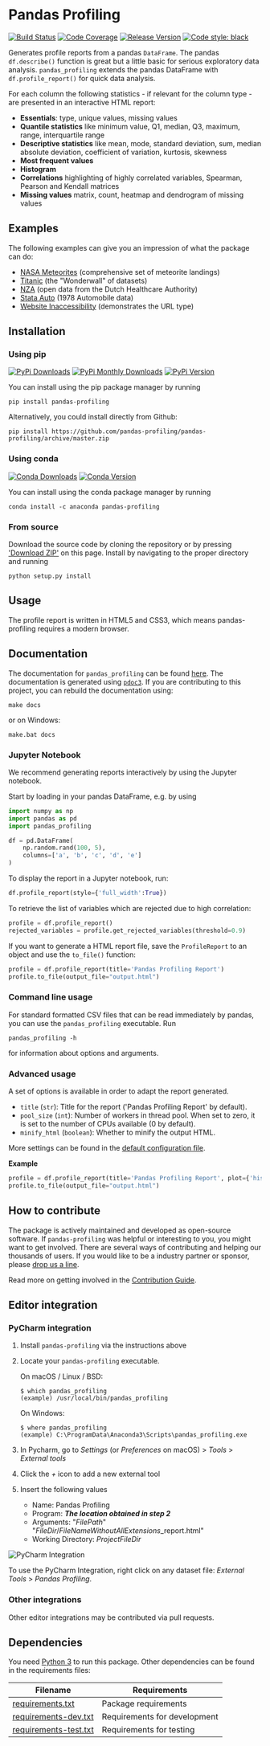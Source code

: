 # Pandas Profiling
[![Build Status](https://travis-ci.com/pandas-profiling/pandas-profiling.svg?branch=master)](https://travis-ci.com/pandas-profiling/pandas-profiling)
[![Code Coverage](https://codecov.io/gh/pandas-profiling/pandas-profiling/branch/master/graph/badge.svg?token=gMptB4YUnF)](https://codecov.io/gh/pandas-profiling/pandas-profiling)
[![Release Version](https://img.shields.io/github/release/pandas-profiling/pandas-profiling.svg)](https://github.com/pandas-profiling/pandas-profiling/releases)
[![Code style: black](https://img.shields.io/badge/code%20style-black-000000.svg)](https://github.com/python/black)

Generates profile reports from a pandas `DataFrame`. 
The pandas `df.describe()` function is great but a little basic for serious exploratory data analysis. 
`pandas_profiling` extends the pandas DataFrame with `df.profile_report()` for quick data analysis.

For each column the following statistics - if relevant for the column type - are presented in an interactive HTML report:

* **Essentials**: type, unique values, missing values
* **Quantile statistics** like minimum value, Q1, median, Q3, maximum, range, interquartile range
* **Descriptive statistics** like mean, mode, standard deviation, sum, median absolute deviation, coefficient of variation, kurtosis, skewness
* **Most frequent values**
* **Histogram**
* **Correlations** highlighting of highly correlated variables, Spearman, Pearson and Kendall matrices
* **Missing values** matrix, count, heatmap and dendrogram of missing values

## Examples

The following examples can give you an impression of what the package can do:

* [NASA Meteorites](http://pandas-profiling.github.io/pandas-profiling/examples/meteorites/meteorites_report.html) (comprehensive set of meteorite landings)
* [Titanic](http://pandas-profiling.github.io/pandas-profiling/examples/titanic/titanic_report.html) (the "Wonderwall" of datasets)
* [NZA](http://pandas-profiling.github.io/pandas-profiling/examples/nza/nza_report.html) (open data from the Dutch Healthcare Authority)
* [Stata Auto](http://pandas-profiling.github.io/pandas-profiling/examples/stata_auto/stata_auto_report.html) (1978 Automobile data)
* [Website Inaccessibility](http://pandas-profiling.github.io/pandas-profiling/examples/website_inaccessibility/website_inaccessibility_report.html) (demonstrates the URL type)

## Installation

### Using pip

[![PyPi Downloads](https://pepy.tech/badge/pandas-profiling)](https://pepy.tech/project/pandas-profiling)
[![PyPi Monthly Downloads](https://pepy.tech/badge/pandas-profiling/month)](https://pepy.tech/project/pandas-profiling/month)
[![PyPi Version](https://badge.fury.io/py/pandas-profiling.svg)](https://pypi.org/project/pandas-profiling/)

You can install using the pip package manager by running

    pip install pandas-profiling
    
Alternatively, you could install directly from Github:

    pip install https://github.com/pandas-profiling/pandas-profiling/archive/master.zip

    
### Using conda

[![Conda Downloads](https://anaconda.org/conda-forge/pandas-profiling/badges/downloads.svg)](https://anaconda.org/conda-forge/pandas-profiling/)
[![Conda Version](https://img.shields.io/conda/vn/conda-forge/pandas-profiling.svg)](https://anaconda.org/conda-forge/pandas-profiling) 
 
You can install using the conda package manager by running

    conda install -c anaconda pandas-profiling

### From source

Download the source code by cloning the repository or by pressing ['Download ZIP'](https://github.com/pandas-profiling/pandas-profiling/archive/master.zip) on this page. 
Install by navigating to the proper directory and running

    python setup.py install
    
## Usage

The profile report is written in HTML5 and CSS3, which means pandas-profiling requires a modern browser. 

## Documentation

The documentation for `pandas_profiling` can be found [here](https://pandas-profiling.github.io/pandas-profiling/docs/).
The documentation is generated using [`pdoc3`](https://github.com/pdoc3/pdoc). 
If you are contributing to this project, you can rebuild the documentation using:
```
make docs
```
or on Windows:
```
make.bat docs
```

### Jupyter Notebook

We recommend generating reports interactively by using the Jupyter notebook. 

Start by loading in your pandas DataFrame, e.g. by using
```python
import numpy as np
import pandas as pd
import pandas_profiling

df = pd.DataFrame(
    np.random.rand(100, 5),
    columns=['a', 'b', 'c', 'd', 'e']
)
```
To display the report in a Jupyter notebook, run:
```python
df.profile_report(style={'full_width':True})
```
To retrieve the list of variables which are rejected due to high correlation:
```python
profile = df.profile_report()
rejected_variables = profile.get_rejected_variables(threshold=0.9)
```
If you want to generate a HTML report file, save the `ProfileReport` to an object and use the `to_file()` function:
```python
profile = df.profile_report(title='Pandas Profiling Report')
profile.to_file(output_file="output.html")
```
### Command line usage

For standard formatted CSV files that can be read immediately by pandas, you can use the `pandas_profiling` executable. Run

	pandas_profiling -h

for information about options and arguments.

### Advanced usage

A set of options is available in order to adapt the report generated.

* `title` (`str`): Title for the report ('Pandas Profiling Report' by default).
* `pool_size` (`int`): Number of workers in thread pool. When set to zero, it is set to the number of CPUs available (0 by default).
* `minify_html` (`boolean`): Whether to minify the output HTML.

More settings can be found in the [default configuration file](https://github.com/pandas-profiling/pandas-profiling/blob/master/pandas_profiling/config_default.yaml).

__Example__
```python
profile = df.profile_report(title='Pandas Profiling Report', plot={'histogram': {'bins': 8}})
profile.to_file(output_file="output.html")
```

## How to contribute

The package is actively maintained and developed as open-source software. 
If `pandas-profiling` was helpful or interesting to you, you might want to get involved. 
There are several ways of contributing and helping our thousands of users.
If you would like to be a industry partner or sponsor, please [drop us a line](mailto:pandasprofiling@gmail.com).

Read more on getting involved in the [Contribution Guide](https://github.com/pandas-profiling/pandas-profiling/blob/master/CONTRIBUTING.md).


## Editor integration
### PyCharm integration 
1. Install `pandas-profiling` via the instructions above
2. Locate your `pandas-profiling` executable.

	  On macOS / Linux / BSD:
	
	```console
	$ which pandas_profiling
	(example) /usr/local/bin/pandas_profiling
	```
	
	  On Windows:
	
	```console
	$ where pandas_profiling
	(example) C:\ProgramData\Anaconda3\Scripts\pandas_profiling.exe
	```

2. In Pycharm, go to _Settings_ (or _Preferences_ on macOS) > _Tools_ > _External tools_
3. Click the _+_ icon to add a new external tool
4. Insert the following values
	- Name: Pandas Profiling
    - Program: *__The location obtained in step 2__*
    - Arguments: "$FilePath$" "$FileDir$/$FileNameWithoutAllExtensions$_report.html"
    - Working Directory: $ProjectFileDir$
  
![PyCharm Integration](http://pandas-profiling.github.io/pandas-profiling/docs/assets/pycharm-integration.png)
  
To use the PyCharm Integration, right click on any dataset file:
_External Tools_ > _Pandas Profiling_.

### Other integrations

Other editor integrations may be contributed via pull requests.

## Dependencies

You need [Python 3](https://python3statement.org/) to run this package. Other dependencies can be found in the requirements files:

| Filename | Requirements|
|----------|-------------|
| [requirements.txt](https://github.com/pandas-profiling/pandas-profiling/blob/master/requirements.txt) | Package requirements|
| [requirements-dev.txt](https://github.com/pandas-profiling/pandas-profiling/blob/master/requirements-dev.txt)  |  Requirements for development|
| [requirements-test.txt](https://github.com/pandas-profiling/pandas-profiling/blob/master/requirements-test.txt) | Requirements for testing|
